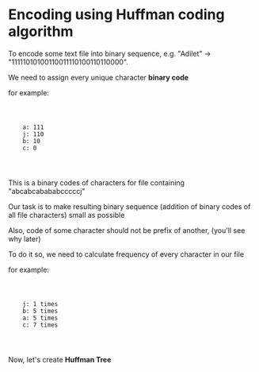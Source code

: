 <h1> Encoding using Huffman coding algorithm </h1>
<p>To encode some text file into binary sequence, e.g. "Adilet" -> "11111010100110011110100110110000".</p>
<p>We need to assign every unique character <strong>binary code</strong></p>
<p>for example: </p>
<code>
  <pre>
    a: 111
    j: 110
    b: 10
    c: 0
  </pre>
</code>
<p> This is a binary codes of characters for file containing "abcabcabababcccccj" </p>
<p> Our task is to make resulting binary sequence (addition of binary codes of all file characters) small as possible </p>
<p> Also, code of some character should not be prefix of another, (you'll see why later)</p>

<p> To do it so, we need to calculate frequency of every character in our file </p>
<p> for example: </p>
<code>
  <pre>
    j: 1 times
    b: 5 times
    a: 5 times
    c: 7 times
  </pre>
</code>

<p>Now, let's create <strong>Huffman Tree</strong></p>
